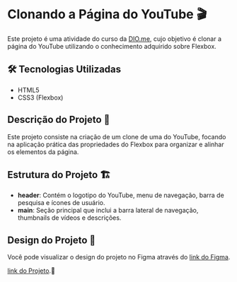 # Clonando a Página do YouTube 🎬

Este projeto é uma atividade do curso da [DIO.me](https://www.dio.me), cujo objetivo é clonar a página do YouTube utilizando o conhecimento adquirido sobre Flexbox.

## 🛠️ Tecnologias Utilizadas

- HTML5
- CSS3 (Flexbox)

## Descrição do Projeto 📄

Este projeto consiste na criação de um clone de uma do YouTube, focando na aplicação prática das propriedades do Flexbox para organizar e alinhar os elementos da página.

## Estrutura do Projeto 🏗️

- **header**: Contém o logotipo do YouTube, menu de navegação, barra de pesquisa e ícones de usuário.
- **main**: Seção principal que inclui a barra lateral de navegação, thumbnails de vídeos e descrições.

## Design do Projeto 🎨

Você pode visualizar o design do projeto no Figma através do [link do Figma](https://www.figma.com/file/lrRWUZPKnqMDZrSDJmZxUS/Desafio-de-Flexbox---DIO?node-id=0%3A1).

[link do Projeto](https://tiagoleopoldo.github.io/Desafio-Youtube-Replica-Flexbox-Dio/).🚀
